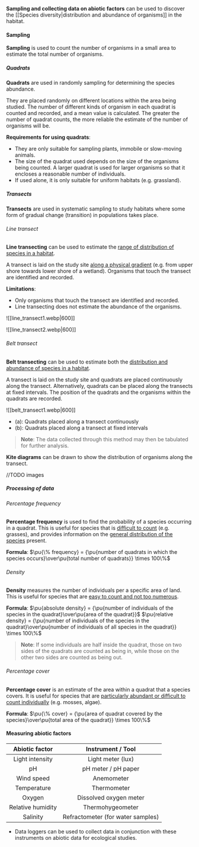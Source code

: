 **Sampling and collecting data on abiotic factors** can be used to discover the [[Species diversity|distribution and abundance of organisms]] in the habitat.

#### Sampling
**Sampling** is used to count the number of organisms in a small area to estimate the total number of organisms.

##### Quadrats
**Quadrats** are used in randomly sampling for determining the species abundance.

They are placed randomly on different locations within the area being studied. The number of different kinds of organism in each quadrat is counted and recorded, and a mean value is calculated. The greater the number of quadrat counts, the more reliable the estimate of the number of organisms will be.

**Requirements for using quadrats**:
- They are only suitable for sampling plants, immobile or slow-moving animals.
- The size of the quadrat used depends on the size of the organisms being counted. A larger quadrat is used for larger organisms so that it encloses a reasonable number of individuals.
- If used alone, it is only suitable for uniform habitats (e.g. grassland).

##### Transects
**Transects** are used in systematic sampling to study habitats where some form of gradual change (transition) in populations takes place.

###### Line transect
**Line transecting** can be used to estimate the <u>range of distribution of species in a habitat</u>.

A transect is laid on the study site <u>along a physical gradient</u> (e.g. from upper shore towards lower shore of a wetland). Organisms that touch the transect are identified and recorded.
		
**Limitations**:
- Only organisms that touch the transect are identified and recorded.
- Line transecting does not estimate the abundance of the organisms.


![[line_transect1.webp|600]]

![[line_transect2.webp|600]]

###### Belt transect
**Belt transecting** can be used to estimate both the <u>distribution and abundance of species in a habitat</u>.

A transect is laid on the study site and quadrats are placed continuously along the transect. Alternatively, quadrats can be placed along the transects at fixed intervals. The position of the quadrats and the organisms within the quadrats are recorded.

![[belt_transect1.webp|600]]
- (a): Quadrats placed along a transect continuously
- (b): Quadrats placed along a transect at fixed intervals

> **Note**:
> The data collected through this method may then be tabulated for further analysis.

**Kite diagrams** can be drawn to show the distribution of organisms along the transect.

//TODO images

##### Processing of data
###### Percentage frequency
**Percentage frequency** is used to find the probability of a species occurring in a quadrat. This is useful for species that is <u>difficult to count</u> (e.g. grasses), and provides information on the <u>general distribution of the species</u> present.

**Formula**:
$\pu{\% frequency} = {\pu{number of quadrats in which the species occurs}\over\pu{total number of quadrats}} \times 100\%$

###### Density
**Density** measures the number of individuals per a specific area of land. This is useful for species that are <u>easy to count and not too numerous</u>.

**Formula**:
$\pu{absolute density} = {\pu{number of individuals of the species in the quadrat}\over\pu{area of the quadrat}}$
$\pu{relative density} = {\pu{number of individuals of the species in the quadrat}\over\pu{number of individuals of all species in the quadrat}} \times 100\%$

> **Note**:
> If some individuals are half inside the quadrat, those on two sides of the quadrats are counted as being in, while those on the other two sides are counted as being out.

###### Percentage cover
**Percentage cover** is an estimate of the area within a quadrat that a species covers. It is useful for species that are <u>particularly abundant or difficult to count individually</u> (e.g. mosses, algae).

**Formula**:
$\pu{\% cover} = {\pu{area of quadrat covered by the species}\over\pu{total area of the quadrat}} \times 100\%$

#### Measuring abiotic factors
| Abiotic factor | Instrument / Tool |
| :--: | :--: |
| Light intensity | Light meter (lux) |
| pH | pH meter / pH paper |
| Wind speed | Anemometer |
| Temperature | Thermometer |
| Oxygen | Dissolved oxygen meter |
| Relative humidity | Thermohygeometer |
| Salinity | Refractometer (for water samples) |

- Data loggers can be used to collect data in conjunction with these instruments on abiotic data for ecological studies.

<!-- Consider importing diagrams for reference after HKDSE 2024 -->

